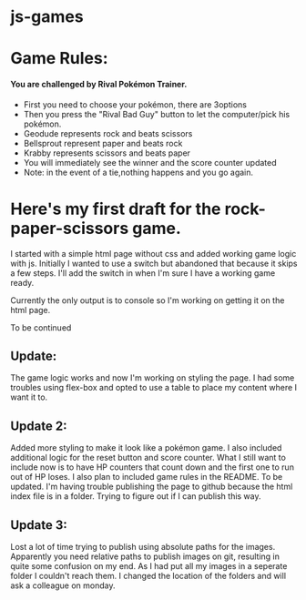 # js-games

# Game Rules:

#### You are challenged by Rival Pokémon Trainer. 
+ First you need to choose your pokémon, there are 3options
+ Then you press the "Rival Bad Guy" button to let the computer/pick his pokémon.
+ Geodude represents rock and beats scissors
+ Bellsprout represent paper and beats rock
+ Krabby represents scissors and beats paper
+ You will immediately see the winner and the score counter updated
+ Note: in the event of a tie,nothing happens and you go again.
# Here's my first draft for the rock-paper-scissors game.

I started with a simple html page without css and added working game logic with js. 
Initially I wanted to use a switch but abandoned that because it skips a few steps. I'll add the switch in when I'm
sure I have a working game ready.

Currently the only output is to console so I'm working on getting it on the html page.

To be continued

 ## Update:

The game logic works and now I'm working on styling the page.
I had some troubles using flex-box and opted to use a table to place my content where I want it to.

 ## Update 2: 

Added more styling to make it look like a pokémon game. I also included additional logic for the reset button and score counter.
What I still want to include now is to have HP counters that count down and the first one to run out of HP loses.
I also plan to included game rules in the README.
To be updated. I'm having trouble publishing the page to github because the html index file is in a folder. Trying to figure out if I can publish
this way.

 ## Update 3: 
Lost a lot of time trying to publish using absolute paths for the images. Apparently you need relative paths to publish images on git, resulting in quite some confusion on my end.
As I had put all my images in a seperate folder I couldn't reach them. I changed the location of the folders and will ask a colleague on monday.


